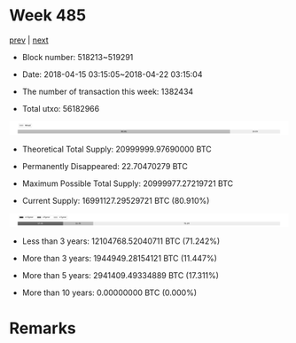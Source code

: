 # Week 485

[prev](week0484.md) | [next](week0486.md)

- Block number: 518213~519291

- Date: 2018-04-15 03:15:05~2018-04-22 03:15:04

- The number of transaction this week: 1382434

- Total utxo: 56182966

![](../images/mined_week0485.png)

- Theoretical Total Supply: 20999999.97690000 BTC

- Permanently Disappeared: 22.70470279 BTC

- Maximum Possible Total Supply: 20999977.27219721 BTC

- Current Supply: 16991127.29529721 BTC (80.910%)

![](../images/year_week0485.png)


- Less than 3 years: 12104768.52040711 BTC (71.242%)

- More than 3 years: 1944949.28154121 BTC (11.447%)

- More than 5 years: 2941409.49334889 BTC (17.311%)

- More than 10 years: 0.00000000 BTC (0.000%)

# Remarks

